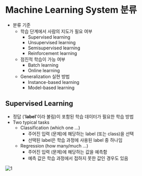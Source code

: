 # Machine Learning System 분류
- 분류 기준
  - 학습 단계에서 사람의 지도가 필요 여부
    - Supervised learning
    - Unsupervised learning
    - Semisupervised learning
    - Reinforcement learning
  - 점진적 학습이 가능 여부
    - Batch learning
    - Online learning
  - Generalization 실현 방법
    - Instance-based learning
    - Model-based learning

## Supervised Learning
- 정답 ('**label**'이라 불림)이 포함된 학습 데이터가 필요한 학습 방법
- Two typical tasks
  - Classification (which one …)
    - 주어진 입력 (문제)에 해당하는 label (또는 class)을 선택 
    - 선택된 label은 학습 과정에 사용된 label 중 하나임
  - Regression (how many/much …)
    - 주어진 입력 (문제)에 해당하는 값을 예측함
    - 예측 값은 학습 과정에서 접하지 못한 값인 경우도 있음

![1](https://user-images.githubusercontent.com/10093594/120570241-a20c2780-c452-11eb-9119-e0e5733186f7.png)

